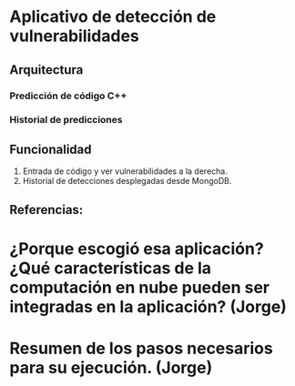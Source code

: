 # Aplicativo de detección de vulnerabilidades

## Arquitectura 

### Predicción de código C++
[](arquitectura_predecir.png)

### Historial de predicciones  
[](arquitectura_historial.png)
 
## Funcionalidad
1. Entrada de código y ver vulnerabilidades a la derecha. 
2. Historial de detecciones desplegadas desde MongoDB. 

## Referencias:


# ¿Porque escogió esa aplicación? ¿Qué características de la computación en nube pueden ser integradas en la aplicación? (Jorge)


# Resumen de los pasos necesarios para su ejecución. (Jorge)
